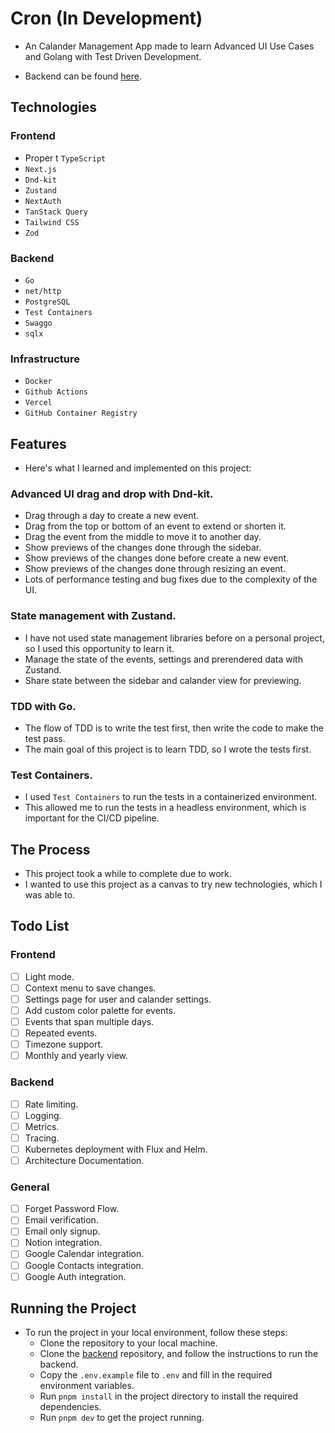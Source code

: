 # Cron (In Development)

- An Calander Management App made to learn Advanced UI Use Cases and Golang with Test Driven Development.

- Backend can be found [here](https://github.com/ushiradineth/cron-be).

## Technologies

### Frontend

- Proper t `TypeScript`
- `Next.js`
- `Dnd-kit`
- `Zustand`
- `NextAuth`
- `TanStack Query`
- `Tailwind CSS`
- `Zod`

### Backend

- `Go`
- `net/http`
- `PostgreSQL`
- `Test Containers`
- `Swaggo`
- `sqlx`

### Infrastructure

- `Docker`
- `Github Actions`
- `Vercel`
- `GitHub Container Registry`

## Features

- Here's what I learned and implemented on this project:

### Advanced UI drag and drop with Dnd-kit.

- Drag through a day to create a new event.
- Drag from the top or bottom of an event to extend or shorten it.
- Drag the event from the middle to move it to another day.
- Show previews of the changes done through the sidebar.
- Show previews of the changes done before create a new event.
- Show previews of the changes done through resizing an event.
- Lots of performance testing and bug fixes due to the complexity of the UI.

### State management with Zustand.

- I have not used state management libraries before on a personal project, so I used this opportunity to learn it.
- Manage the state of the events, settings and prerendered data with Zustand.
- Share state between the sidebar and calander view for previewing.

### TDD with Go.

- The flow of TDD is to write the test first, then write the code to make the test pass.
- The main goal of this project is to learn TDD, so I wrote the tests first.

### Test Containers.

- I used `Test Containers` to run the tests in a containerized environment.
- This allowed me to run the tests in a headless environment, which is important for the CI/CD pipeline.

## The Process

- This project took a while to complete due to work.
- I wanted to use this project as a canvas to try new technologies, which I was able to.

## Todo List

### Frontend

- [ ] Light mode.
- [ ] Context menu to save changes.
- [ ] Settings page for user and calander settings.
- [ ] Add custom color palette for events.
- [ ] Events that span multiple days.
- [ ] Repeated events.
- [ ] Timezone support.
- [ ] Monthly and yearly view.

### Backend

- [ ] Rate limiting.
- [ ] Logging.
- [ ] Metrics.
- [ ] Tracing.
- [ ] Kubernetes deployment with Flux and Helm.
- [ ] Architecture Documentation.

### General

- [ ] Forget Password Flow.
- [ ] Email verification.
- [ ] Email only signup.
- [ ] Notion integration.
- [ ] Google Calendar integration.
- [ ] Google Contacts integration.
- [ ] Google Auth integration.

## Running the Project

- To run the project in your local environment, follow these steps:
  - Clone the repository to your local machine.
  - Clone the [backend](https://github.com/ushiradineth/cron-be) repository, and follow the instructions to run the backend.
  - Copy the `.env.example` file to `.env` and fill in the required environment variables.
  - Run `pnpm install` in the project directory to install the required dependencies.
  - Run `pnpm dev` to get the project running.
